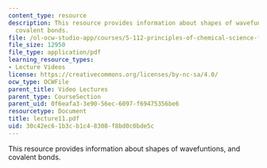 ```yaml
---
content_type: resource
description: This resource provides information about shapes of wavefuntions, and
  covalent bonds.
file: /ol-ocw-studio-app/courses/5-112-principles-of-chemical-science-fall-2005/30c42ec61b3cb1c48308f8bd0c0bde5c_lecture11.pdf
file_size: 12950
file_type: application/pdf
learning_resource_types:
- Lecture Videos
license: https://creativecommons.org/licenses/by-nc-sa/4.0/
ocw_type: OCWFile
parent_title: Video Lectures
parent_type: CourseSection
parent_uid: 0f6eafa3-3e90-56ec-6097-f69475356be6
resourcetype: Document
title: lecture11.pdf
uid: 30c42ec6-1b3c-b1c4-8308-f8bd0c0bde5c
---
```

This resource provides information about shapes of wavefuntions, and covalent bonds.